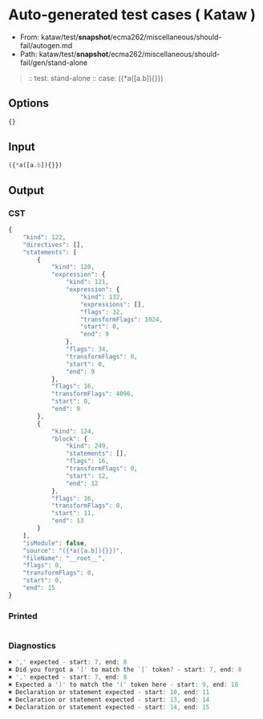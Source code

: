 # Auto-generated test cases ( Kataw )
- From: kataw/test/__snapshot__/ecma262/miscellaneous/should-fail/autogen.md
- Path: kataw/test/__snapshot__/ecma262/miscellaneous/should-fail/gen/stand-alone
> :: test: stand-alone
> :: case: ({*a([a.b]){}})
## Options

`````js
{}
`````
## Input

`````js
({*a([a.b]){}})
`````
## Output

### CST

```javascript
{
    "kind": 122,
    "directives": [],
    "statements": [
        {
            "kind": 120,
            "expression": {
                "kind": 121,
                "expression": {
                    "kind": 132,
                    "expressions": [],
                    "flags": 32,
                    "transformFlags": 1024,
                    "start": 0,
                    "end": 9
                },
                "flags": 34,
                "transformFlags": 0,
                "start": 0,
                "end": 9
            },
            "flags": 16,
            "transformFlags": 4096,
            "start": 0,
            "end": 9
        },
        {
            "kind": 124,
            "block": {
                "kind": 249,
                "statements": [],
                "flags": 16,
                "transformFlags": 0,
                "start": 12,
                "end": 12
            },
            "flags": 16,
            "transformFlags": 0,
            "start": 11,
            "end": 13
        }
    ],
    "isModule": false,
    "source": "({*a([a.b]){}})",
    "fileName": "__root__",
    "flags": 0,
    "transformFlags": 0,
    "start": 0,
    "end": 15
}
```

### Printed

```javascript

```

### Diagnostics

```javascript
✖ ',' expected - start: 7, end: 8
✖ Did you forgot a ']' to match the `[` token? - start: 7, end: 8
✖ ',' expected - start: 7, end: 8
✖ Expected a ')' to match the '(' token here - start: 9, end: 10
✖ Declaration or statement expected - start: 10, end: 11
✖ Declaration or statement expected - start: 13, end: 14
✖ Declaration or statement expected - start: 14, end: 15

```

